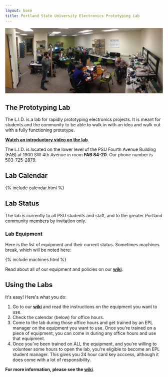 ```yaml
---
layout: base
title: Portland State University Electronics Prototyping Lab
---
```



![The EPL](/images/lab_panorama.jpg)


## The Prototyping Lab

The L.I.D. is a lab for rapidly prototyping electronics projects. It is meant for
students and the community to be able to walk in with an idea and walk out with a
fully functioning prototype.

**[Watch an introductory video on the lab](http://youtu.be/P7JFAv6JM00 "YouTube")**.

The L.I.D. is located on the lower level of the PSU Fourth Avenue Building
(FAB) at 1900 SW 4th Avenue in room **FAB 84-20**. Our phone number is
503-725-2879.


## Lab Calendar

{% include calendar.html %}


## Lab Status

The lab is currently to all PSU students and staff, and to the greater Portland community members by
invitation only.


### Lab Equipment

Here is the list of equipment and their current status. Sometimes machines
break, which will be noted here:

{% include machines.html %}

Read about all of our equipment and policies on our **[wiki](https://github.com/psu-epl/psu-epl.github.com/wiki "PSU EPL Wiki")**.



## Using the Labs

It's easy! Here's what you do:

 1. Go to our **[wiki](https://github.com/psu-epl/psu-epl.github.com/wiki "wiki")** and read the instructions on the equipment you want to use.
 1. Check the calendar (below) for office hours.
 1. Come to the lab during those office hours and get trained by an EPL manager on the equipment you want to use. Once you're trained on a piece of equipment, you can come in during any office hours and use that equipment.
 1. Once you've been trained on ALL the equipment, and you're willing to volunteer some hours to open the lab, you're eligible to become an EPL student manager. This gives you 24 hour card key acccess, although it does come with a lot of responsibility.


**For more information, please see the [wiki](https://github.com/psu-epl/psu-epl.github.com/wiki "PSU EPL Wiki")**.




